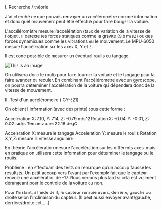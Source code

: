 I. Recherche / théorie 

J'ai cherché ce que pouvais renvoyer un accéléromètre comme information et donc quel mouvement peut être effectué pour faire bouger la voiture.


L'accéléromètre mesure l'accélération (taux de variation de la vitesse de l'objet). 
Il détecte les forces statiques comme la gravité (9,8 m/s2) ou des forces dynamiques comme les vibrations ou le mouvement. 
Le MPU-6050 mesure l'accélération sur les axes X, Y et Z.

Il est donc possible de mesurer un éventuel roulis ou tangage. 

![This is an image](https://upload.wikimedia.org/wikipedia/commons/1/1b/A%C3%A9ronef_%28Beech_bimoteur%29_et_ses_axes.png)

On utilisera donc le roulis pour faire tourner la voiture et le tangage pour la faire avancer ou reculer.
En combinant l'accéléromètre avec un gyroscope, on pourra déterminer l'accélération de la voiture qui dépendera donc de la vitesse de mouvement. 

II. Test d'un accéléromètre ( GY-521)

On obtient l'information (avec des prints) sous cette forme :

Acceleration X: 7.10, Y: 7.14, Z: -0.79 m/s^2
Rotation X: -0.04, Y: -0.01, Z: 0.02 rad/s
Temperature: 22.18 degC

Acceleration X: mesure le tangage 
Acceleration Y: mesure le roulis
Rotation X,Y,Z: mesure la vitesse angulaire

En théorie l'accélération mesure l'accélération sur les différents axes, mais en pratique on utilisera cette information pour déterminer le tangage ou le roulis.

Problème : en effectuant des tests on remarque qu'un accoup fausse les résultats.
Un petit accoup vers l'avant par l'exemple fait que le capteur renvoie une accélération de -17.
Nous verrons plus tard si cela est vraiment dérangeant pour le controle de la voiture ou non.

Pour l'instant, à l'aide de if, le capteur renvoie avant, derrière, gauche ou droite selon l'inclinaison du capteur.
(Il peut aussi envoyer avant/gauche, derrière/droite ect.....)
